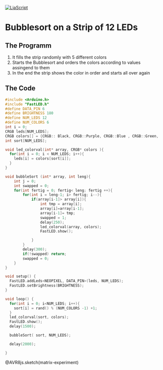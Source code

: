 [![LiaScript](https://raw.githubusercontent.com/LiaScript/LiaScript/master/badges/course.svg)](https://liascript.github.io/course/?https://github.com/Hannah-Kabisch/ENGLISCH-ROB-BGIP/HK_LED_bubblesort/Bubblesort.md)
# Bubblesort on a Strip of 12 LEDs
## The Programm
1. It fills the strip randomly with 5 different colors
2. Starts the Bubblesort and orders the colors according to values assingend to them
3. In the end the strip shows the color in order and starts all over again

## The Code
<div id="matrix-experiment">
<wokwi-neopixel-matrix pin="6" cols="9" rows="1"></wokwi-neopixel-matrix>
<span id="simulation-time"></span>
</div>

```HK_LED_bubblesort.cpp             Automata
#include <Arduino.h>
#include "FastLED.h"
#define DATA_PIN 6
#define BRIGHTNESS 180
#define NUM_LEDS 12
#define NUM_COLORS 6
int i = 0;
CRGB leds[NUM_LEDS];
CRGB colors[] = {CRGB:: Black, CRGB::Purple, CRGB::Blue , CRGB::Green,  CRGB::Yellow , CRGB::Red};
int sort[NUM_LEDS];

void led_colorval(int* array, CRGB* colors ){
  for(int i = 0; i < NUM_LEDS; i++){
    leds[i] = colors[sort[i]];
  }
}

void bubbleSort (int* array, int leng){
    int j = 0;
    int swapped = 0;
    for(int fertig = 0; fertig< leng; fertig ++){
        for(int i = leng-1; i> fertig; i--){
            if(array[i-1]> array[i]){
                int tmp = array[i];
                array[i]=array[i-1];
                array[i-1]= tmp;
                swapped = 1;
                delay(250); 
                led_colorval(array, colors);
                FastLED.show(); 

            }
        }
        delay(300);
        if(!swapped) return;
        swapped = 0;
    }
}

void setup() {
  FastLED.addLeds<NEOPIXEL, DATA_PIN>(leds, NUM_LEDS);
  FastLED.setBrightness(BRIGHTNESS);
}

void loop() {
  for(int i = 0; i<NUM_LEDS; i++){
    sort[i] = rand() % (NUM_COLORS -1) +1;
  }
  led_colorval(sort, colors);
  FastLED.show();
  delay(1500);

  bubbleSort( sort, NUM_LEDS);

  delay(2000);

}
```
@AVR8js.sketch(matrix-experiment)
